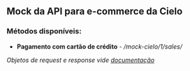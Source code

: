 ## Mock da API para e-commerce da Cielo

### Métodos disponíveis:
+ **Pagamento com cartão de crédito** - */mock-cielo/1/sales/*






*Objetos de request e response vide [documentação](http://developercielo.github.io/Webservice-3.0/#criando-uma-transação-simples)*
